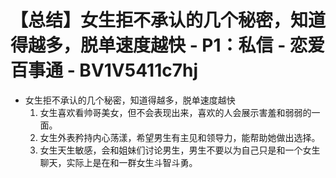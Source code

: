 # 【总结】女生拒不承认的几个秘密，知道得越多，脱单速度越快 - P1：私信 - 恋爱百事通 - BV1V5411c7hj

-   女生拒不承认的几个秘密，知道得越多，脱单速度越快
    1.  女生喜欢看帅哥美女，但不会表现出来，喜欢的人会展示害羞和弱弱的一面。
    2.  女生外表矜持内心荡漾，希望男生有主见和领导力，能帮助她做出选择。
    3.  女生天生敏感，会和姐妹们讨论男生，男生不要以为自己只是和一个女生聊天，实际上是在和一群女生斗智斗勇。